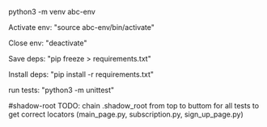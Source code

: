 python3 -m venv abc-env    

Activate env: "source abc-env/bin/activate"

Close env: "deactivate"

Save deps: "pip freeze > requirements.txt"

Install deps: "pip install -r requirements.txt"

run tests: "python3 -m unittest"

#shadow-root
TODO: chain .shadow_root from top to buttom for all tests to get correct locators (main_page.py, subscription.py, sign_up_page.py)